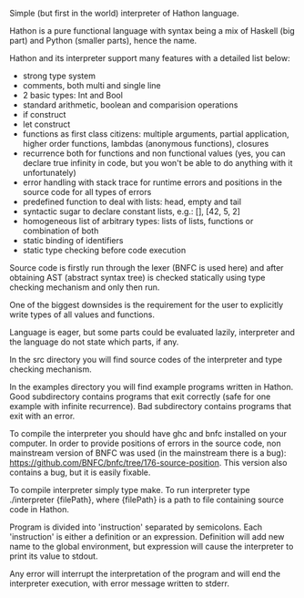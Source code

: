 Simple (but first in the world) interpreter of Hathon language.

Hathon is a pure functional language with syntax being a mix of Haskell (big part)
and Python (smaller parts), hence the name.

Hathon and its interpreter support many features with a detailed list below:

- strong type system
- comments, both multi and single line
- 2 basic types: Int and Bool
- standard arithmetic, boolean and comparision operations
- if construct
- let construct
- functions as first class citizens: multiple arguments, partial application, higher order functions, lambdas (anonymous functions), closures
- recurrence both for functions and non functional values (yes, you can declare true infinity in code, but you won't be able to do anything with it unfortunately)
- error handling with stack trace for runtime errors and positions in the source code for all types of errors
- predefined function to deal with lists: head, empty and tail
- syntactic sugar to declare constant lists, e.g.: [], [42, 5, 2]
- homogeneous list of arbitrary types: lists of lists, functions or combination of both
- static binding of identifiers
- static type checking before code execution

Source code is firstly run through the lexer (BNFC is used here) and after
obtaining AST (abstract syntax tree) is checked statically using type checking mechanism and
only then run.

One of the biggest downsides is the requirement for the user to explicitly write
types of all values and functions.

Language is eager, but some parts could be evaluated lazily, interpreter and the language
do not state which parts, if any.

In the src directory you will find source codes of the interpreter and type checking mechanism.

In the examples directory you will find example programs written in Hathon.
Good subdirectory contains programs that exit correctly (safe for one example with infinite recurrence).
Bad subdirectory contains programs that exit with an error.

To compile the interpreter you should have ghc and bnfc installed on your computer.
In order to provide positions of errors in the source code, non mainstream version of
BNFC was used (in the mainstream there is a bug): https://github.com/BNFC/bnfc/tree/176-source-position.
This version also contains a bug, but it is easily fixable.

To compile interpreter simply type make.
To run interpreter type ./interpreter {filePath}, where {filePath} is a path to file containing source code in Hathon.

Program is divided into 'instruction' separated by semicolons.
Each 'instruction' is either a definition or an expression.
Definition will add new name to the global environment, but expression will cause
the interpreter to print its value to stdout.

Any error will interrupt the interpretation of the program and will end the interpreter execution,
with error message written to stderr.
